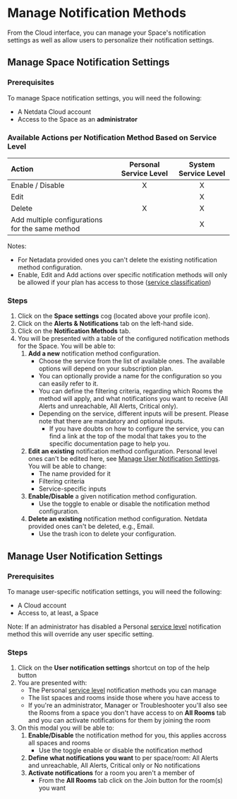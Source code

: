 # Manage Notification Methods

From the Cloud interface, you can manage your Space's notification settings as well as allow users to personalize their notification settings.

## Manage Space Notification Settings

### Prerequisites

To manage Space notification settings, you will need the following:

- A Netdata Cloud account
- Access to the Space as an **administrator**

### Available Actions per Notification Method Based on Service Level

| **Action**                                      | **Personal Service Level** | **System Service Level** |
|:------------------------------------------------|:--------------------------:|:------------------------:|
| Enable / Disable                                |             X              |            X             |
| Edit                                            |                            |            X             |
| Delete                                          |             X              |            X             |
| Add multiple configurations for the same method |                            |            X             |

Notes:
* For Netadata provided ones you can't delete the existing notification method configuration.
* Enable, Edit and Add actions over specific notification methods will only be allowed if your plan has access to those ([service classification](/docs/alerts-and-notifications/notifications/centralized-cloud-notifications/centralized-cloud-notifications-reference.md#service-classification))

### Steps

1. Click on the **Space settings** cog (located above your profile icon).
2. Click on the **Alerts & Notifications** tab on the left-hand side.
3. Click on the **Notification Methods** tab.
4. You will be presented with a table of the configured notification methods for the Space. You will be able to:
   1. **Add a new** notification method configuration.
      - Choose the service from the list of available ones. The available options will depend on your subscription plan.
      - You can optionally provide a name for the configuration so you can easily refer to it.
      - You can define the filtering criteria, regarding which Rooms the method will apply, and what notifications you want to receive (All Alerts and unreachable, All Alerts, Critical only).
      - Depending on the service, different inputs will be present. Please note that there are mandatory and optional inputs.
         - If you have doubts on how to configure the service, you can find a link at the top of the modal that takes you to the specific documentation page to help you.
   2. **Edit an existing** notification method configuration. Personal level ones can't be edited here, see [Manage User Notification Settings](#manage-user-notification-settings). You will be able to change:
      - The name provided for it
      - Filtering criteria
      - Service-specific inputs
   3. **Enable/Disable** a given notification method configuration.
      - Use the toggle to enable or disable the notification method configuration.
   4. **Delete an existing** notification method configuration. Netdata provided ones can't be deleted, e.g., Email.
      - Use the trash icon to delete your configuration.

## Manage User Notification Settings

### Prerequisites

To manage user-specific notification settings, you will need the following:

- A Cloud account
- Access to, at least, a Space

Note: If an administrator has disabled a Personal [service level](/docs/alerts-and-notifications/notifications/centralized-cloud-notifications/centralized-cloud-notifications-reference.md#service-level) notification method this will override any user specific setting.

### Steps

1. Click on the **User notification settings** shortcut on top of the help button
1. You are presented with:
   - The Personal [service level](/docs/alerts-and-notifications/notifications/centralized-cloud-notifications/centralized-cloud-notifications-reference.md#service-level) notification methods you can manage
   - The list spaces and rooms inside those where you have access to
   - If you're an administrator, Manager or Troubleshooter you'll also see the Rooms from a space you don't have access to on **All Rooms** tab and you can activate notifications for them by joining the room
1. On this modal you will be able to:
   1. **Enable/Disable** the notification method for you, this applies accross all spaces and rooms
      - Use the toggle enable or disable the notification method
   1. **Define what notifications you want** to per space/room: All Alerts and unreachable, All Alerts, Critical only or No notifications
   1. **Activate notifications** for a room you aren't a member of
      - From the **All Rooms** tab click on the Join button for the room(s) you want

